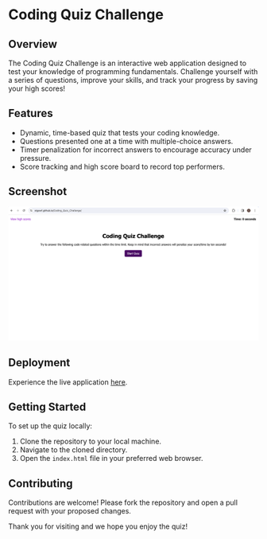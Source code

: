 # Coding Quiz Challenge

## Overview
The Coding Quiz Challenge is an interactive web application designed to test your knowledge of programming fundamentals. Challenge yourself with a series of questions, improve your skills, and track your progress by saving your high scores!

## Features
- Dynamic, time-based quiz that tests your coding knowledge.
- Questions presented one at a time with multiple-choice answers.
- Timer penalization for incorrect answers to encourage accuracy under pressure.
- Score tracking and high score board to record top performers.

## Screenshot

![Coding Quiz Challenge Screenshot](./assets/images/codingscreenshot.png)

## Deployment
Experience the live application [here](https://stgowf.github.io/Coding_Quiz_Challange/).

## Getting Started
To set up the quiz locally:
1. Clone the repository to your local machine.
2. Navigate to the cloned directory.
3. Open the `index.html` file in your preferred web browser.

## Contributing
Contributions are welcome! Please fork the repository and open a pull request with your proposed changes.

Thank you for visiting and we hope you enjoy the quiz!
